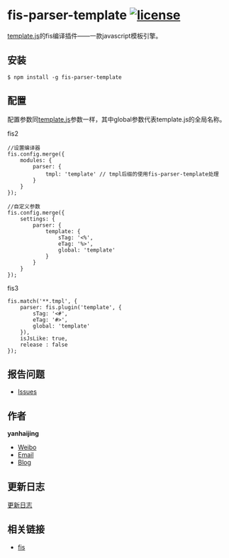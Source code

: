 # fis-parser-template [![license](https://img.shields.io/badge/license-MIT-blue.svg)](https://github.com/yanhaijing/fis-parser-template/blob/master/MIT-LICENSE.txt)

[template.js](https://github.com/yanhaijing/template.js)的fis编译插件——一款javascript模板引擎。

## 安装

	$ npm install -g fis-parser-template

## 配置
配置参数同[template.js](https://github.com/yanhaijing/template.js/blob/master/doc/api.md#templateconfig)参数一样，其中global参数代表template.js的全局名称。

fis2

    //设置编译器
    fis.config.merge({
        modules: {
            parser: {
                tmpl: 'template' // tmpl后缀的使用fis-parser-template处理
            }
        }
    });
	
	//自定义参数
    fis.config.merge({
        settings: {
            parser: {
                template: {
                    sTag: '<%',
                    eTag: '%>',
                    global: 'template'
                }
            }
        }
    });

fis3

	fis.match('**.tmpl', {
	    parser: fis.plugin('template', {
	        sTag: '<#',
	        eTag: '#>',
	        global: 'template'
	    }),
	    isJsLike: true,
	    release : false
	});
## 报告问题

- [Issues](https://github.com/yanhaijing/fis-parser-template/issues "report question")

## 作者

**yanhaijing**

- [Weibo](http://weibo.com/yanhaijing1234 "yanhaijing's Weibo")
- [Email](mailto:yanhaijing@yeah.net "yanhaijing's Email")
- [Blog](http://yanhaijing.com "yanhaijing's Blog")

## 更新日志

[更新日志](CHANGELOG.md)

## 相关链接

- [fis](http://fis.baidu.com/)

